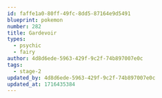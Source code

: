 ```yaml
---
id: faffe1a0-80ff-49fc-8dd5-87164e9d5491
blueprint: pokemon
number: 282
title: Gardevoir
types:
  - psychic
  - fairy
author: 4d8d6ede-5963-429f-9c2f-74b897007e0c
tags:
  - stage-2
updated_by: 4d8d6ede-5963-429f-9c2f-74b897007e0c
updated_at: 1716435384
---
```

